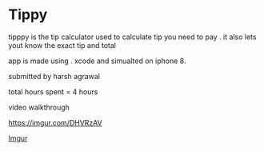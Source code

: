 # Tippy
tipppy is the tip calculator used to calculate tip you need to pay .
it also lets yout know the exact tip and total

app is made using . xcode and simualted on iphone 8.

submitted by harsh agrawal

total hours spent = 4 hours

video walkthrough

https://imgur.com/DHVRzAV

[Imgur](https://i.imgur.com/DHVRzAV.gifv)
